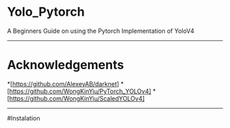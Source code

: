 # Yolo_Pytorch
A Beginners Guide on using the Pytorch Implementation of YoloV4

---
# Acknowledgements
*[https://github.com/AlexeyAB/darknet]
*[https://github.com/WongKinYiu/PyTorch_YOLOv4]
*[https://github.com/WongKinYiu/ScaledYOLOv4]

---
#Instalation

